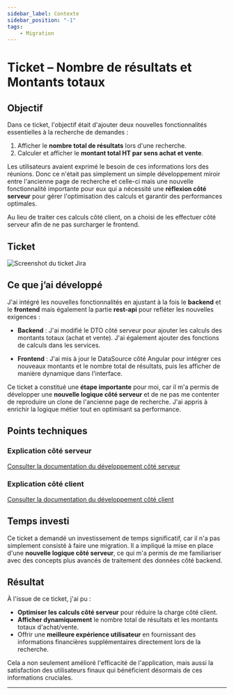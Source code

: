 ```yaml
---
sidebar_label: Contexte
sidebar_position: "-1"
tags: 
    - Migration
---
```


# Ticket – Nombre de résultats et Montants totaux

## Objectif

Dans ce ticket, l'objectif était d'ajouter deux nouvelles fonctionnalités essentielles à la recherche de demandes :

1. Afficher le **nombre total de résultats** lors d'une recherche.
2. Calculer et afficher le **montant total HT par sens achat et vente**.

Les utilisateurs avaient exprimé le besoin de ces informations lors des réunions. Donc ce n'était pas simplement un simple développement miroir entre l'ancienne page de recherche et celle-ci mais une nouvelle fonctionnalité importante pour eux qui a nécessité une **réflexion côté serveur** pour gérer l'optimisation des calculs et garantir des performances optimales.

Au lieu de traiter ces calculs côté client, on a choisi de les effectuer côté serveur afin de ne pas surcharger le frontend.

## Ticket

![Screenshot du ticket Jira](/img/recherche_demande/ticket_nb_resultat_montant.png)

## Ce que j’ai développé

J'ai intégré les nouvelles fonctionnalités en ajustant à la fois le **backend** et le **frontend** mais également la partie **rest-api** pour refléter les nouvelles exigences :

- **Backend** : J'ai modifié le DTO côté serveur pour ajouter les calculs des montants totaux (achat et vente). J'ai également ajouter des fonctions de calculs dans les services.
  
- **Frontend** : J'ai mis à jour le DataSource côté Angular pour intégrer ces nouveaux montants et le nombre total de résultats, puis les afficher de manière dynamique dans l'interface.

Ce ticket a constitué une **étape importante** pour moi, car il m'a permis de développer une **nouvelle logique côté serveur** et de ne pas me contenter de reproduire un clone de l'ancienne page de recherche. J'ai appris à enrichir la logique métier tout en optimisant sa performance.

## Points techniques

### Explication côté serveur

[Consulter la documentation du développement côté serveur](./Cote-serveur.md)

### Explication côté client

[Consulter la documentation du développement côté client](./Cote-client.md)

## Temps investi

Ce ticket a demandé un investissement de temps significatif, car il n'a pas simplement consisté à faire une migration. Il a impliqué la mise en place d'une **nouvelle logique côté serveur**, ce qui m'a permis de me familiariser avec des concepts plus avancés de traitement des données côté backend.

## Résultat

À l'issue de ce ticket, j'ai pu :

- **Optimiser les calculs côté serveur** pour réduire la charge côté client.
- **Afficher dynamiquement** le nombre total de résultats et les montants totaux d'achat/vente.
- Offrir une **meilleure expérience utilisateur** en fournissant des informations financières supplémentaires directement lors de la recherche.

Cela a non seulement amélioré l'efficacité de l'application, mais aussi la satisfaction des utilisateurs finaux qui bénéficient désormais de ces informations cruciales.

---
